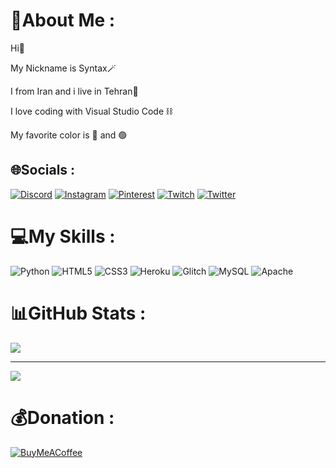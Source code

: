 # 💫About Me :
Hi👋 

My Nickname is Syntax🪄 

I from Iran and i live in Tehran🎈 

I love coding with Visual Studio Code ⛓️ 

My favorite color is 🔴 and 🟢 

## 🌐Socials :
[![Discord](https://img.shields.io/badge/Discord-%237289DA.svg?logo=discord&logoColor=white)](https://discord.gg/vSteXckfnZ) [![Instagram](https://img.shields.io/badge/Instagram-%23E4405F.svg?logo=Instagram&logoColor=white)](https://instagram.com/s3pehr._____) [![Pinterest](https://img.shields.io/badge/Pinterest-%23E60023.svg?logo=Pinterest&logoColor=white)](https://pinterest.com/sepehrxz) [![Twitch](https://img.shields.io/badge/Twitch-%239146FF.svg?logo=Twitch&logoColor=white)](https://twitch.tv/sepewhr_12) [![Twitter](https://img.shields.io/badge/Twitter-%231DA1F2.svg?logo=Twitter&logoColor=white)](https://twitter.com/Sepehr4113) 

# 💻My Skills :
![Python](https://img.shields.io/badge/python-3670A0?style=for-the-badge&logo=python&logoColor=ffdd54) ![HTML5](https://img.shields.io/badge/html5-%23E34F26.svg?style=for-the-badge&logo=html5&logoColor=white) ![CSS3](https://img.shields.io/badge/css3-%231572B6.svg?style=for-the-badge&logo=css3&logoColor=white) ![Heroku](https://img.shields.io/badge/heroku-%23430098.svg?style=for-the-badge&logo=heroku&logoColor=white) ![Glitch](https://img.shields.io/badge/glitch-%233333FF.svg?style=for-the-badge&logo=glitch&logoColor=white) ![MySQL](https://img.shields.io/badge/mysql-%2300f.svg?style=for-the-badge&logo=mysql&logoColor=white) ![Apache](https://img.shields.io/badge/apache-%23D42029.svg?style=for-the-badge&logo=apache&logoColor=white)
# 📊GitHub Stats :
![](https://github-readme-stats.vercel.app/api/top-langs/?username=SyntaxWithU&theme=dark&hide_border=false&include_all_commits=false&count_private=false&layout=compact)

---
[![](https://visitcount.itsvg.in/api?id=Sepehrdn&icon=4&color=12)](https://visitcount.itsvg.in)

  # 💰Donation :
  [![BuyMeACoffee](https://img.shields.io/badge/Buy%20Me%20a%20Coffee-ffdd00?style=for-the-badge&logo=buy-me-a-coffee&logoColor=black)](https://www.coffeebede.com/Syntax) 

